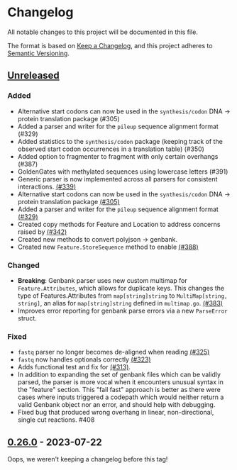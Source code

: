 # Changelog

All notable changes to this project will be documented in this file.

The format is based on [Keep a Changelog](https://keepachangelog.com/en/1.0.0/),
and this project adheres to [Semantic Versioning](https://semver.org/spec/v2.0.0.html).

## [Unreleased]

### Added
- Alternative start codons can now be used in the `synthesis/codon` DNA -> protein translation package (#305)
- Added a parser and writer for the `pileup` sequence alignment format (#329)
- Added statistics to the `synthesis/codon` package (keeping track of the observed start codon occurrences in a translation table) (#350)
- Added option to fragmenter to fragment with only certain overhangs (#387)
- GoldenGates with methylated sequences using lowercase letters (#391)
- Generic parser is now implemented across all parsers for consistent interactions. [(#339)](https://github.com/TimothyStiles/poly/issues/339)
- Alternative start codons can now be used in the `synthesis/codon` DNA -> protein translation package [(#305)](https://github.com/TimothyStiles/poly/issues/305)
- Added a parser and writer for the `pileup` sequence alignment format [(#329)](https://github.com/TimothyStiles/poly/issues/329)
- Created copy methods for Feature and Location to address concerns raised by [(#342)](https://github.com/TimothyStiles/poly/issues/342)
- Created new methods to convert polyjson -> genbank.
- Created new `Feature.StoreSequence` method to enable [(#388)](https://github.com/TimothyStiles/poly/issues/388)

### Changed
- **Breaking**: Genbank parser uses new custom multimap for `Feature.Attributes`, which allows for duplicate keys. This changes the type of Features.Attributes from `map[string]string` to `MultiMap[string, string]`, an alias for `map[string]string` defined in `multimap.go`. [(#383)](https://github.com/TimothyStiles/poly/issues/383)
- Improves error reporting for genbank parse errors via a new `ParseError` struct.

### Fixed
- `fastq` parser no longer becomes de-aligned when reading [(#325)](https://github.com/TimothyStiles/poly/issues/325)
- `fastq` now handles optionals correctly [(#323)](https://github.com/TimothyStiles/poly/issues/323)
- Adds functional test and fix for [(#313)](https://github.com/TimothyStiles/poly/issues/313).
- In addition to expanding the set of genbank files which can be validly parsed, the parser is more vocal when it encounters unusual syntax in the "feature" section. This "fail fast" approach is better as there were cases where inputs triggered a codepath which would neither return a valid Genbank object nor an error, and should help with debugging.
-  Fixed bug that produced wrong overhang in linear, non-directional, single cut reactions. #408

## [0.26.0] - 2023-07-22
Oops, we weren't keeping a changelog before this tag!

[unreleased]: https://github.com/TimothyStiles/poly/compare/v0.26.0...main
[0.26.0]: https://github.com/TimothyStiles/poly/releases/tag/v0.26.0
